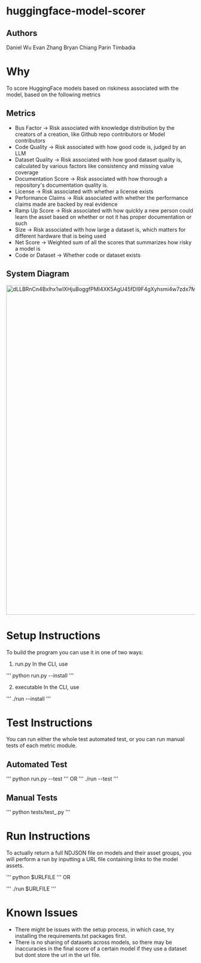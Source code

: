 # huggingface-model-scorer

## Authors
Daniel Wu
Evan Zhang
Bryan Chiang
Parin Timbadia

# Why

To score HuggingFace models based on riskiness associated with the model, based on the following metrics

## Metrics
  - Bus Factor          -> Risk associated with knowledge distribution by the creators of a creation, like Github repo contributors or Model contributors
  - Code Quality        -> Risk associated with how good code is, judged by an LLM
  - Dataset Quality     -> Risk associated with how good dataset quality is, calculated by various factors like consistency and missing value coverage
  - Documentation Score -> Risk associated with how thorough a repository's documentation quality is.
  - License             -> Risk associated with whether a license exists
  - Performance Claims  -> Risk associated with whether the performance claims made are backed by real evidence
  - Ramp Up Score       -> Risk associated with how quickly a new person could learn the asset based on whether or not it has proper documentation or such
  - Size                -> Risk associated with how large a dataset is, which matters for different hardware that is being used
  - Net Score           -> Weighted sum of all the scores that summarizes how risky a model is
  - Code or Dataset     -> Whether code or dataset exists

## System Diagram

<img width="1981" height="881" alt="dLLBRnCn4Bxlhx1wIXHjuBoggfPMI4XK5AgU45fDl9F4gXyhsmi4w7zdx7MztYHSE6maVpFppNjoxJnOFoXPkMUXUx2W69VWt8ttLcm6Zn-uqO_Y5xAtLTK3VuOTCj9pGk_Oxuens3XlWVlHZ3qAZn5dh6Q3bGqZSNgQ7nfj2P01-bPq4xPYq8iMTTSReVrYcK0xw5OXHSHTn5xe6_tT" src="https://github.com/user-attachments/assets/d7294861-7016-48c5-92b0-785f46b3f1de" />


# Setup Instructions

To build the program you can use it in one of two ways:

1. run.py
In the CLI, use

'''
python run.py --install
'''

2. executable
In the CLI, use

'''
./run --install
'''

# Test Instructions
You can run either the whole test automated test, or you can run manual tests of each metric module.

## Automated Test
'''
python run.py --test
'''
OR
'''
./run --test
'''

## Manual Tests

'''
python tests/test_<metric>.py
'''

# Run Instructions

To actually return a full NDJSON file on models and their asset groups, you will perform a run by inputting a URL file containing links to the model assets.

'''
python $URLFILE
'''
OR

'''
./run $URLFILE
'''
# Known Issues

- There might be issues with the setup process, in which case, try installing the requirements.txt packages first.
- There is no sharing of datasets across models, so there may be inaccuracies in the final score of a certain model if they use a dataset but dont store the url in the url file.
